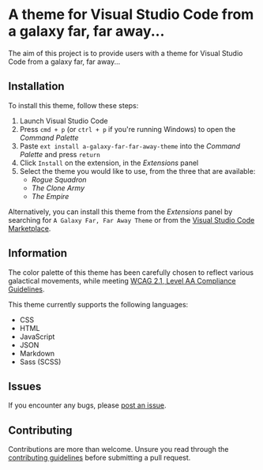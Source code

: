 # A theme for Visual Studio Code from a galaxy far, far away...

The aim of this project is to provide users with a theme for Visual Studio Code from a galaxy far, far away...

## Installation

To install this theme, follow these steps:

1. Launch Visual Studio Code
2. Press `cmd + p` (or `ctrl + p` if you're running Windows) to open the _Command Palette_
3. Paste `ext install a-galaxy-far-far-away-theme` into the _Command Palette_ and press `return`
4. Click `Install` on the extension, in the _Extensions_ panel
5. Select the theme you would like to use, from the three that are available:
   - _Rogue Squadron_
   - _The Clone Army_
   - _The Empire_

Alternatively, you can install this theme from the _Extensions_ panel by searching for
`A Galaxy Far, Far Away Theme` or from the [Visual Studio Code Marketplace](https://marketplace.visualstudio.com/items?itemName=DanMad.a-galaxy-far-far-away).

## Information

The color palette of this theme has been carefully chosen to reflect various galactical movements, while meeting [WCAG 2.1, Level AA Compliance Guidelines](https://www.w3.org/TR/WCAG21/).

This theme currently supports the following languages:

- CSS
- HTML
- JavaScript
- JSON
- Markdown
- Sass (SCSS)

## Issues

If you encounter any bugs, please [post an issue](https://github.com/DanMad/a-galaxy-far-far-away-theme/issues).

## Contributing

Contributions are more than welcome. Unsure you read through the [contributing guidelines](https://github.com/DanMad/a-galaxy-far-far-away-theme/blob/release/v1.0.0/CONTRIBUTING.md) before submitting a pull request.
